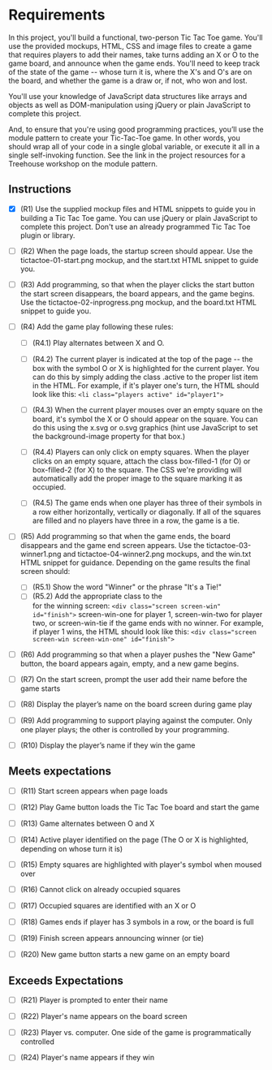 # Requirements

In this project, you'll build a functional, two-person Tic Tac Toe game. You'll use the provided mockups, HTML, CSS and image files to create a game that requires players to add their names, take turns adding an X or O to the game board, and announce when the game ends. You'll need to keep track of the state of the game -- whose turn it is, where the X's and O's are on the board, and whether the game is a draw or, if not, who won and lost.

You'll use your knowledge of JavaScript data structures like arrays and objects as well as DOM-manipulation using jQuery or plain JavaScript to complete this project.

And, to ensure that you're using good programming practices, you’ll use the module pattern to create your Tic-Tac-Toe game. In other words, you should wrap all of your code in a single global variable, or execute it all in a single self-invoking function. See the link in the project resources for a Treehouse workshop on the module pattern.



## Instructions
 - [x] (R1) Use the supplied mockup files and HTML snippets to guide you in building a Tic Tac Toe game. You can use jQuery or plain JavaScript to complete this project. Don't use an already programmed Tic Tac Toe plugin or library.
 - [ ] (R2) When the page loads, the startup screen should appear. Use the tictactoe-01-start.png mockup, and the start.txt HTML snippet to guide you.
 - [ ] (R3) Add programming, so that when the player clicks the start button the start screen disappears, the board appears, and the game begins. Use the tictactoe-02-inprogress.png mockup, and the board.txt HTML snippet to guide you.
 - [ ] (R4) Add the game play following these rules:
    - [ ] (R4.1) Play alternates between X and O.
    - [ ] (R4.2) The current player is indicated at the top of the page -- the box with the symbol O or X is highlighted for the current player. You can do this by simply adding the class .active to the proper list item in the HTML. For example, if it's player one's turn, the HTML should look like this: ```<li class="players active" id="player1">```
    - [ ] (R4.3) When the current player mouses over an empty square on the board, it's symbol the X or O should appear on the square. You can do this using the x.svg or o.svg graphics (hint use JavaScript to set the background-image property for that box.)
    - [ ] (R4.4) Players can only click on empty squares. When the player clicks on an empty square, attach the class box-filled-1 (for O) or box-filled-2 (for X) to the square. The CSS we're providing will automatically add the proper image to the square marking it as occupied.
    - [ ] (R4.5) The game ends when one player has three of their symbols in a row either horizontally, vertically or diagonally. If all of the squares are filled and no players have three in a row, the game is a tie.


 - [ ] (R5) Add programming so that when the game ends, the board disappears and the game end screen appears. Use the tictactoe-03-winner1.png and tictactoe-04-winner2.png mockups, and the win.txt HTML snippet for guidance. Depending on the game results the final screen should:
   - [ ] (R5.1) Show the word "Winner" or the phrase "It's a Tie!"
   - [ ] (R5.2) Add the appropriate class to the <div> for the winning screen: ```<div class="screen screen-win" id="finish">``` screen-win-one for player 1, screen-win-two for player two, or screen-win-tie if the game ends with no winner. For example, if player 1 wins, the HTML should look like this: ```<div class="screen screen-win screen-win-one" id="finish">```

 - [ ] (R6) Add programming so that when a player pushes the "New Game" button, the board appears again, empty, and a new game begins.

  - [ ] (R7) On the start screen, prompt the user add their name before the game starts
  - [ ] (R8) Display the player’s name on the board screen during game play
  - [ ] (R9) Add programming to support playing against the computer. Only one player plays; the other is controlled by your programming.
  - [ ] (R10) Display the player’s name if they win the game

## Meets expectations
 - [ ] (R11) Start screen appears when page loads
 - [ ] (R12) Play Game button loads the Tic Tac Toe board and start the game

 - [ ] (R13) Game alternates between O and X
 - [ ] (R14) Active player identified on the page (The O or X is highlighted, depending on whose turn it is)
 - [ ] (R15) Empty squares are highlighted with player's symbol when moused over
 - [ ] (R16) Cannot click on already occupied squares
 - [ ] (R17) Occupied squares are identified with an X or O
 - [ ] (R18) Games ends if player has 3 symbols in a row, or the board is full
 - [ ] (R19) Finish screen appears announcing winner (or tie)
 - [ ] (R20) New game button starts a new game on an empty board

## Exceeds Expectations

 - [ ] (R21) Player is prompted to enter their name
 - [ ] (R22) Player's name appears on the board screen
 - [ ] (R23) Player vs. computer. One side of the game is programmatically controlled
 - [ ] (R24) Player's name appears if they win

